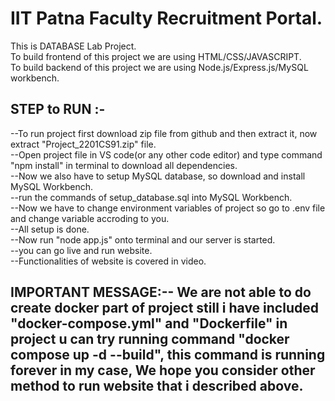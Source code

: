 # IIT Patna Faculty Recruitment Portal.
This is DATABASE Lab Project.  
To build frontend of this project we are using HTML/CSS/JAVASCRIPT.  
To build backend of this project we are using Node.js/Express.js/MySQL workbench.  

## STEP to RUN :-  
--To run project first download zip file from github and then extract it, now extract "Project_2201CS91.zip" file.  
--Open project file in VS code(or any other code editor) and type command "npm install" in terminal to download all dependencies.  
--Now we also have to setup MySQL database, so download and install MySQL Workbench.  
--run the commands of setup_database.sql into MySQL Workbench.  
--Now we have to change environment variables of project so go to .env file and change variable accroding to you.  
--All setup is done.  
--Now run "node app.js" onto terminal and our server is started.  
--you can go live and run website.  
--Functionalities of website is covered in video.  
## IMPORTANT MESSAGE:-- We are not able to do create docker part of project still i have included "docker-compose.yml" and "Dockerfile" in project u can try running command "docker compose up -d --build", this command is running forever in my case, We hope you consider other method to run website that i described above.
